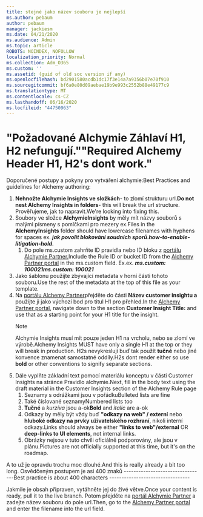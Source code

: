 ```yaml
---
title: stejné jako název souboru je nejlepší
ms.author: pebaum
author: pebaum
manager: jackiesm
ms.date: 04/21/2020
ms.audience: Admin
ms.topic: article
ROBOTS: NOINDEX, NOFOLLOW
localization_priority: Normal
ms.collection: Adm_O365
ms.custom: ''
ms.assetid: (guid of old soc version if any)
ms.openlocfilehash: bd2901580acdb1dc17f3e14a7a9356b07e70f910
ms.sourcegitcommit: bf6a0e80d09aebae19b9e993c2552b88e49177c9
ms.translationtype: MT
ms.contentlocale: cs-CZ
ms.lasthandoff: 06/16/2020
ms.locfileid: "44750963"
---
```

# <a name="required-alchemy-header-h1-h2s-dont-work"></a><span data-ttu-id="3bff2-102">"Požadované Alchymie Záhlaví H1, H2 nefungují."</span><span class="sxs-lookup"><span data-stu-id="3bff2-102">"Required Alchemy Header H1, H2's dont work."</span></span>
<span data-ttu-id="3bff2-103">Doporučené postupy a pokyny pro vytváření alchymie:</span><span class="sxs-lookup"><span data-stu-id="3bff2-103">Best Practices and guidelines for Alchemy authoring:</span></span>

1. <span data-ttu-id="3bff2-104">**Nehnožte Alchymie Insights ve složkách**- to zlomí strukturu url.</span><span class="sxs-lookup"><span data-stu-id="3bff2-104">**Do not nest Alchemy Insights in folders**- this will break the url structure.</span></span> <span data-ttu-id="3bff2-105">Prověřujeme, jak to napravit.</span><span class="sxs-lookup"><span data-stu-id="3bff2-105">We're looking into fixing this.</span></span>
1. <span data-ttu-id="3bff2-106">Soubory ve složce **AlchymieInsights** by měly mít názvy souborů s malými písmeny s pomlčkami pro mezery ex.</span><span class="sxs-lookup"><span data-stu-id="3bff2-106">Files in the **AlchemyInsights** folder should have lowercase filenames with hyphens for spaces ex.</span></span> <span data-ttu-id="3bff2-107">***jak povolit blokování soudních sporů***.</span><span class="sxs-lookup"><span data-stu-id="3bff2-107">***how-to-enable-litigation-hold***.</span></span>
    1. <span data-ttu-id="3bff2-108">Do pole ms.custom zahrňte ID pravidla nebo ID bloku z [portálu Alchymie Partner.](https://alchemyportal.azurewebsites.net)</span><span class="sxs-lookup"><span data-stu-id="3bff2-108">Include the Rule ID or bucket ID from the [Alchemy Partner portal](https://alchemyportal.azurewebsites.net) in the ms.custom field.</span></span> <span data-ttu-id="3bff2-109">Ex.</span><span class="sxs-lookup"><span data-stu-id="3bff2-109">ex.</span></span> <span data-ttu-id="3bff2-110">***ms.custom: 100021***</span><span class="sxs-lookup"><span data-stu-id="3bff2-110">***ms.custom: 100021***</span></span>
1. <span data-ttu-id="3bff2-111">Jako šablonu použijte zbývající metadata v horní části tohoto souboru.</span><span class="sxs-lookup"><span data-stu-id="3bff2-111">Use the rest of the metadata at the top of this file as your template.</span></span>
1. <span data-ttu-id="3bff2-112">Na [portálu Alchemy Partner](https://alchemyportal.azurewebsites.net)přejděte do části **Název customer insightu a** použijte ji jako výchozí bod pro titul H1 pro přehled.</span><span class="sxs-lookup"><span data-stu-id="3bff2-112">In the [Alchemy Partner portal](https://alchemyportal.azurewebsites.net), navigate down to the section **Customer Insight Title:** and use that as a starting point for your H1 title for the insight.</span></span> 
    > [!NOTE]
    > <span data-ttu-id="3bff2-113">Alchymie Insights musí mít pouze jeden H1 na vrcholu, nebo se zlomí ve výrobě.</span><span class="sxs-lookup"><span data-stu-id="3bff2-113">Alchemy Insights MUST have only a single H1 at the top or they will break in production.</span></span> <span data-ttu-id="3bff2-114">H2s nevykreslují buď tak použít **tučné** nebo jiné konvence znamenat samostatné oddíly.</span><span class="sxs-lookup"><span data-stu-id="3bff2-114">H2s dont render either so use **bold** or other conventions to signify separate sections.</span></span>
1. <span data-ttu-id="3bff2-115">Dále vyplňte základní text pomocí materiálu konceptu v části Customer Insights na stránce Pravidlo alchymie.</span><span class="sxs-lookup"><span data-stu-id="3bff2-115">Next, fill in the body text using the draft material in the Customer Insights section of the Alchemy Rule page</span></span>
    1. <span data-ttu-id="3bff2-116">Seznamy s odrážkami jsou v pořádku</span><span class="sxs-lookup"><span data-stu-id="3bff2-116">Bulleted lists are fine</span></span>
    1. <span data-ttu-id="3bff2-117">Také číslované seznamy</span><span class="sxs-lookup"><span data-stu-id="3bff2-117">Numbered lists too</span></span>
    1. <span data-ttu-id="3bff2-118">**Tučné** a *kurzíva* jsou a-ok</span><span class="sxs-lookup"><span data-stu-id="3bff2-118">**Bold** and *italic* are a-ok</span></span>
    1. <span data-ttu-id="3bff2-119">Odkazy by měly být vždy buď **"odkazy na web" / externí** nebo **hluboké odkazy na prvky uživatelského rozhraní**, nikoli interní odkazy.</span><span class="sxs-lookup"><span data-stu-id="3bff2-119">Links should always be either **"links to web"/external** OR **deep-links to UI elements**, not internal links.</span></span>
    1. <span data-ttu-id="3bff2-120">Obrázky nejsou v tuto chvíli oficiálně podporovány, ale jsou v plánu.</span><span class="sxs-lookup"><span data-stu-id="3bff2-120">Pictures are not officially supported at this time, but it's on the roadmap.</span></span>

<span data-ttu-id="3bff2-121">A to už je opravdu trochu moc dlouhé.</span><span class="sxs-lookup"><span data-stu-id="3bff2-121">And this is really already a bit too long.</span></span> <span data-ttu-id="3bff2-122">Osvědčeným postupem je asi 400 znaků ---------------------------------</span><span class="sxs-lookup"><span data-stu-id="3bff2-122">Best practice is about 400 characters ---------------------------------</span></span>

<span data-ttu-id="3bff2-123">Jakmile je obsah připraven, vytáhněte jej do živé větve.</span><span class="sxs-lookup"><span data-stu-id="3bff2-123">Once your content is ready, pull it to the live branch.</span></span> <span data-ttu-id="3bff2-124">Potom přejděte na [portál Alchymie Partner](https://alchemyportal.azurewebsites.net) a zadejte název souboru do pole url.</span><span class="sxs-lookup"><span data-stu-id="3bff2-124">Then, go to the [Alchemy Partner portal](https://alchemyportal.azurewebsites.net) and enter the filename into the url field.</span></span> 